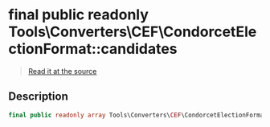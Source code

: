 # final public readonly Tools\Converters\CEF\CondorcetElectionFormat::candidates

> [Read it at the source](https://github.com/julien-boudry/Condorcet/blob/master/src/Tools/Converters/CEF/CondorcetElectionFormat.php#L17)

## Description    

```php
final public readonly array Tools\Converters\CEF\CondorcetElectionFormat->candidates 
```


    